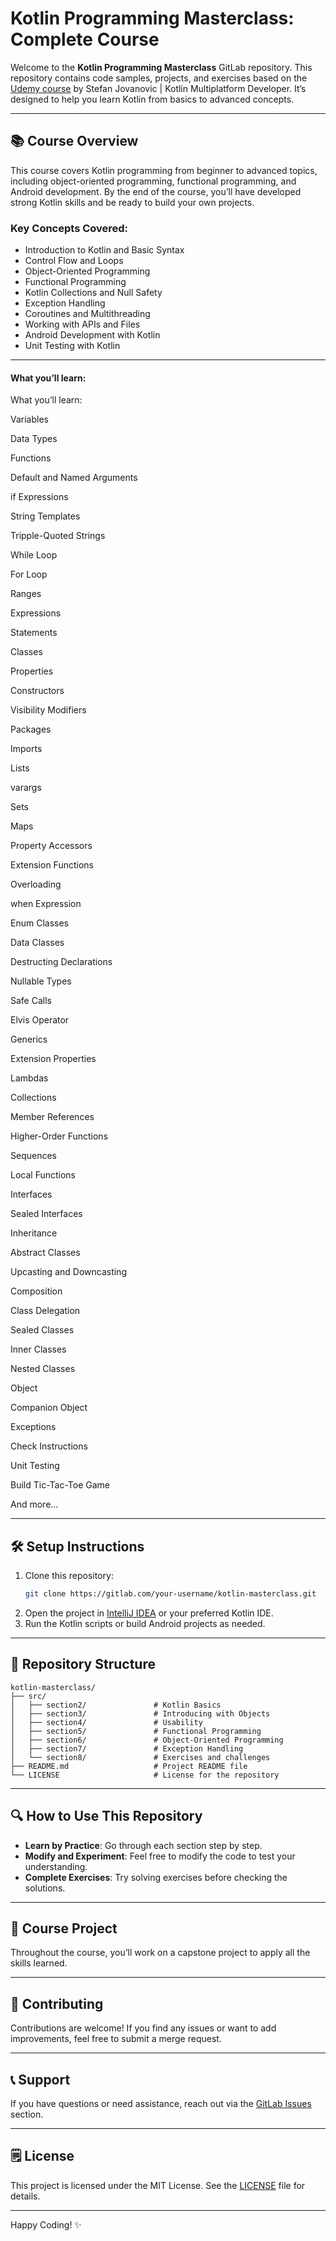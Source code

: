 # Kotlin Programming Masterclass: Complete Course

Welcome to the **Kotlin Programming Masterclass** GitLab repository. This repository contains code samples, projects, and exercises based on the [Udemy course](https://www.udemy.com/course/programming-with-kotlin-masterclass-complete-course) by Stefan Jovanovic | Kotlin Multiplatform Developer. It’s designed to help you learn Kotlin from basics to advanced concepts.

---

## 📚 Course Overview

This course covers Kotlin programming from beginner to advanced topics, including object-oriented programming, functional programming, and Android development. By the end of the course, you’ll have developed strong Kotlin skills and be ready to build your own projects.

### Key Concepts Covered:
- Introduction to Kotlin and Basic Syntax
- Control Flow and Loops
- Object-Oriented Programming
- Functional Programming
- Kotlin Collections and Null Safety
- Exception Handling
- Coroutines and Multithreading
- Working with APIs and Files
- Android Development with Kotlin
- Unit Testing with Kotlin

---

#### What you’ll learn:

What you’ll learn:

Variables

Data Types

Functions

Default and Named Arguments

if Expressions

String Templates

Tripple-Quoted Strings

While Loop

For Loop

Ranges

Expressions

Statements

Classes

Properties

Constructors

Visibility Modifiers

Packages

Imports

Lists

varargs

Sets

Maps

Property Accessors

Extension Functions

Overloading

when Expression

Enum Classes

Data Classes

Destructing Declarations

Nullable Types

Safe Calls

Elvis Operator

Generics

Extension Properties

Lambdas

Collections

Member References

Higher-Order Functions

Sequences

Local Functions

Interfaces

Sealed Interfaces

Inheritance

Abstract Classes

Upcasting and Downcasting

Composition

Class Delegation

Sealed Classes

Inner Classes

Nested Classes

Object

Companion Object

Exceptions

Check Instructions

Unit Testing

Build Tic-Tac-Toe Game

And more...

---

## 🛠️ Setup Instructions

1. Clone this repository:
   ```bash
   git clone https://gitlab.com/your-username/kotlin-masterclass.git
   ```
2. Open the project in [IntelliJ IDEA](https://www.jetbrains.com/idea/download/) or your preferred Kotlin IDE.
3. Run the Kotlin scripts or build Android projects as needed.

---

## 💂️ Repository Structure

```
kotlin-masterclass/
├── src/
│   ├── section2/               # Kotlin Basics
│   ├── section3/               # Introducing with Objects
│   ├── section4/               # Usability
│   ├── section5/               # Functional Programming
│   ├── section6/               # Object-Oriented Programming
│   ├── section7/               # Exception Handling
│   └── section8/               # Exercises and challenges
├── README.md                   # Project README file
└── LICENSE                     # License for the repository
```

---

## 🔍 How to Use This Repository

- **Learn by Practice**: Go through each section step by step.
- **Modify and Experiment**: Feel free to modify the code to test your understanding.
- **Complete Exercises**: Try solving exercises before checking the solutions.

---

## 🚀 Course Project

Throughout the course, you’ll work on a capstone project to apply all the skills learned.

---

## 🤞 Contributing

Contributions are welcome! If you find any issues or want to add improvements, feel free to submit a merge request.

---

## 📞 Support

If you have questions or need assistance, reach out via the [GitLab Issues](https://gitlab.com/your-username/kotlin-masterclass/issues) section.

---

## 🗒 License

This project is licensed under the MIT License. See the [LICENSE](./LICENSE) file for details.

---

Happy Coding! ✨

